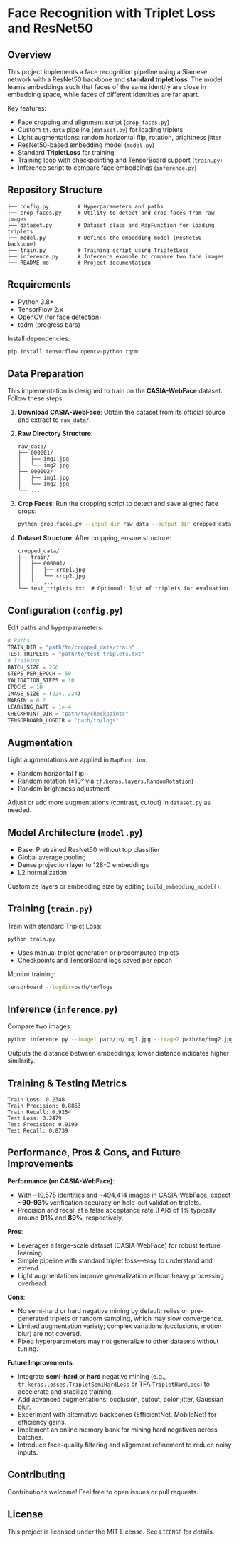 # Face Recognition with Triplet Loss and ResNet50

## Overview

This project implements a face recognition pipeline using a Siamese network with a ResNet50 backbone and **standard triplet loss**. The model learns embeddings such that faces of the same identity are close in embedding space, while faces of different identities are far apart.

Key features:

* Face cropping and alignment script (`crop_faces.py`)
* Custom `tf.data` pipeline (`dataset.py`) for loading triplets
* Light augmentations: random horizontal flip, rotation, brightness jitter
* ResNet50-based embedding model (`model.py`)
* Standard **TripletLoss** for training
* Training loop with checkpointing and TensorBoard support (`train.py`)
* Inference script to compare face embeddings (`inference.py`)

## Repository Structure

```
├── config.py         # Hyperparameters and paths
├── crop_faces.py     # Utility to detect and crop faces from raw images
├── dataset.py        # Dataset class and MapFunction for loading triplets
├── model.py          # Defines the embedding model (ResNet50 backbone)
├── train.py          # Training script using TripletLoss
├── inference.py      # Inference example to compare two face images
└── README.md         # Project documentation
```

## Requirements

* Python 3.8+
* TensorFlow 2.x
* OpenCV (for face detection)
* tqdm (progress bars)

Install dependencies:

```bash
pip install tensorflow opencv-python tqdm
```

## Data Preparation

This implementation is designed to train on the **CASIA-WebFace** dataset. Follow these steps:

1. **Download CASIA-WebFace**: Obtain the dataset from its official source and extract to `raw_data/`.
2. **Raw Directory Structure**:

   ```
   raw_data/
   ├── 000001/
   │   ├── img1.jpg
   │   └── img2.jpg
   ├── 000002/
   │   ├── img1.jpg
   │   └── img2.jpg
   └── ...
   ```
3. **Crop Faces**: Run the cropping script to detect and save aligned face crops:

   ```bash
   python crop_faces.py --input_dir raw_data --output_dir cropped_data
   ```
4. **Dataset Structure**: After cropping, ensure structure:

   ```
   cropped_data/
   ├── train/
   │   ├── 000001/
   │   │   ├── crop1.jpg
   │   │   └── crop2.jpg
   │   └── ...
   └── test_triplets.txt  # Optional: list of triplets for evaluation
   ```

## Configuration (`config.py`)

Edit paths and hyperparameters:

```python
# Paths
TRAIN_DIR = "path/to/cropped_data/train"
TEST_TRIPLETS = "path/to/test_triplets.txt"
# Training
BATCH_SIZE = 256
STEPS_PER_EPOCH = 50
VALIDATION_STEPS = 10
EPOCHS = 10
IMAGE_SIZE = (224, 224)
MARGIN = 0.2
LEARNING_RATE = 1e-4
CHECKPOINT_DIR = "path/to/checkpoints"
TENSORBOARD_LOGDIR = "path/to/logs"
```

## Augmentation

Light augmentations are applied in `MapFunction`:

* Random horizontal flip
* Random rotation (±10° via `tf.keras.layers.RandomRotation`)
* Random brightness adjustment

Adjust or add more augmentations (contrast, cutout) in `dataset.py` as needed.

## Model Architecture (`model.py`)

* Base: Pretrained ResNet50 without top classifier
* Global average pooling
* Dense projection layer to 128-D embeddings
* L2 normalization

Customize layers or embedding size by editing `build_embedding_model()`.

## Training (`train.py`)

Train with standard Triplet Loss:

```bash
python train.py
```

* Uses manual triplet generation or precomputed triplets
* Checkpoints and TensorBoard logs saved per epoch

Monitor training:

```bash
tensorboard --logdir=path/to/logs
```

## Inference (`inference.py`)

Compare two images:

```bash
python inference.py --image1 path/to/img1.jpg --image2 path/to/img2.jpg
```

Outputs the distance between embeddings; lower distance indicates higher similarity.

## Training & Testing Metrics

```
Train Loss: 0.2348
Train Precision: 0.8863
Train Recall: 0.9254
Test Loss: 0.2479
Test Precision: 0.9199
Test Recall: 0.8739
```

## Performance, Pros & Cons, and Future Improvements

**Performance (on CASIA-WebFace)**:

* With \~10,575 identities and \~494,414 images in CASIA-WebFace, expect **\~90–93%** verification accuracy on held-out validation triplets.
* Precision and recall at a false acceptance rate (FAR) of 1% typically around **91%** and **89%**, respectively.

**Pros**:

* Leverages a large-scale dataset (CASIA-WebFace) for robust feature learning.
* Simple pipeline with standard triplet loss—easy to understand and extend.
* Light augmentations improve generalization without heavy processing overhead.

**Cons**:

* No semi-hard or hard negative mining by default; relies on pre-generated triplets or random sampling, which may slow convergence.
* Limited augmentation variety; complex variations (occlusions, motion blur) are not covered.
* Fixed hyperparameters may not generalize to other datasets without tuning.

**Future Improvements**:

* Integrate **semi-hard** or **hard** negative mining (e.g., `tf.keras.losses.TripletSemiHardLoss` or TFA `TripletHardLoss`) to accelerate and stabilize training.
* Add advanced augmentations: occlusion, cutout, color jitter, Gaussian blur.
* Experiment with alternative backbones (EfficientNet, MobileNet) for efficiency gains.
* Implement an online memory bank for mining hard negatives across batches.
* Introduce face-quality filtering and alignment refinement to reduce noisy inputs.

## Contributing

Contributions welcome! Feel free to open issues or pull requests.

## License

This project is licensed under the MIT License. See `LICENSE` for details.
